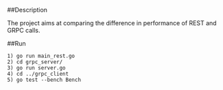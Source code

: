 ##Description

The project aims at comparing the difference in performance of REST and GRPC calls.

##Run

    1) go run main_rest.go
    2) cd grpc_server/
    3) go run server.go
    4) cd ../grpc_client
    5) go test --bench Bench
